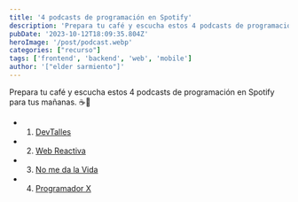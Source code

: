```yaml
---
title: '4 podcasts de programación en Spotify'
description: 'Prepara tu café y escucha estos 4 podcasts de programación en Spotify para tus mañanas.'
pubDate: '2023-10-12T18:09:35.804Z'
heroImage: '/post/podcast.webp'
categories: ["recurso"]
tags: ['frontend', 'backend', 'web', 'mobile']
author: '["elder sarmiento"]'
---
```

Prepara tu café y escucha estos 4 podcasts de programación en Spotify para tus mañanas. ☕🎤

- 1.  [DevTalles](https://open.spotify.com/show/0jrfxcnCrD7N9tlA0BGJp5?si=db00d0dc1ba2434c)
- 2.  [Web Reactiva](https://open.spotify.com/show/59878neWF4cPVmpPmvIZTF?si=d88f646f31574b1a)
- 3.  [No me da la Vida](https://open.spotify.com/show/0RctycUmwttpDjMvKovO7r?si=1d74687bd5d44a3b)
- 4.  [Programador X](https://open.spotify.com/show/6iuwL4j3oyaMZyBThzv7Hq?si=9e6a329582ab4b24)
